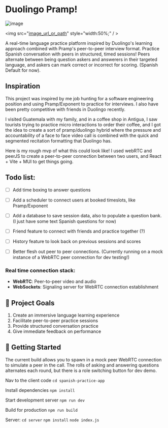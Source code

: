 
# Duolingo Pramp!

![image](https://github.com/user-attachments/assets/37f6dea0-4bd6-4a20-a963-d407cf434418)

<img src="[image_url_or_path](https://github.com/user-attachments/assets/c59b1ff7-29b8-49f9-9995-64154eb18427)" style="width:50%;" / >


A real-time language practice platform inspired by Duolingo's learning approach combined with Pramp's peer-to-peer interview format. Practice Spanish conversation with peers in structured, timed sessions! Peers alternate between being question askers and answerers in their targeted language, and askers can mark correct or incorrect for scoring. (Spanish Default for now).


## Inspiration
This project was inspired by me job hunting for a software engineering position and using Pramp/Exponent to practice for interviews. I also have been pretty competitive with friends in Duolingo recently. 

I visited Guatemala with my family, and in a coffee shop in Antigua, I saw tourists trying to practice micro interactions to order their coffee, and I got the idea to create a sort of pramp/duolingo hybrid where the pressure and accountability of a face to face video call is combined with the quick and segmented recitation formatting that Duolingo has.

Here is my rough mvp of what this could look like! I used webRTC and peerJS to create a peer-to-peer connection between two users, and React + Vite + MUI to get things going. 

## Todo list:

- [ ] Add time boxing to answer questions
- [ ] Add a scheduler to connect users at booked timeslots, like Pramp/Exponent
- [ ] Add a database to save session data, also to populate a question bank. (I just have some text Spanish questions for now)
- [ ] Friend feature to connect with friends and practice together (?)
- [ ] History feature to look back on previous sessions and scores
- [ ] Better flesh out peer to peer connections. (Currently running on a mock instance of a WebRTC peer connection for dev testing!)




### Real time connection stack:
- **WebRTC**: Peer-to-peer video and audio
- **WebSockets**: Signaling server for WebRTC connection establishment


## 🎯 Project Goals

1. Create an immersive language learning experience
2. Facilitate peer-to-peer practice sessions
3. Provide structured conversation practice
4. Give immediate feedback on performance

## 🚀 Getting Started

The current build allows you to spawn in a mock peer WebRTC connection to simulate a peer in the call. The rolls of asking and answering questions alternates each round, but there is a role switching button for dev demo.

Nav to the client code
`cd spanish-practice-app`

Install dependencies
`npm install`

Start development server
`npm run dev`

Build for production
`npm run build`

Server:
`cd server`
`npm install`
`node index.js`
